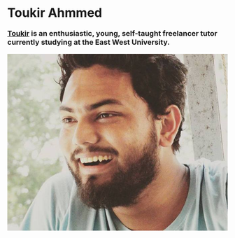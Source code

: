 <div id="container">
  <div id="content">
    <div id="about">
      <h1>
        <div style='float:left; margin-bottom:20px;'>
          Toukir Ahmmed
        </div>
        <div class="stage">
          <div class="pyramid3d">
            <div class="triangle side1"></div>
            <div class="triangle side2"></div>
            <div class="triangle side3"></div>
            <div class="triangle side4"></div>
          </div>
        </div> 
      </h1>
      <h3 style='clear:both' class="subhead">
        <a href="https://www.linkedin.com/in/toukir-ahmmed-60878213b/">Toukir</a> is an enthusiastic, young, self-taught freelancer tutor currently studying at the East West University.
      </h3>
<img src="https://github.com/tazimmmm66/Toukir-Ahmmed/blob/22a84736a5267a99a07e51673ab57cbb5a4164a2/13256530_1156231121093678_8605666222218788642_n.jpg"
